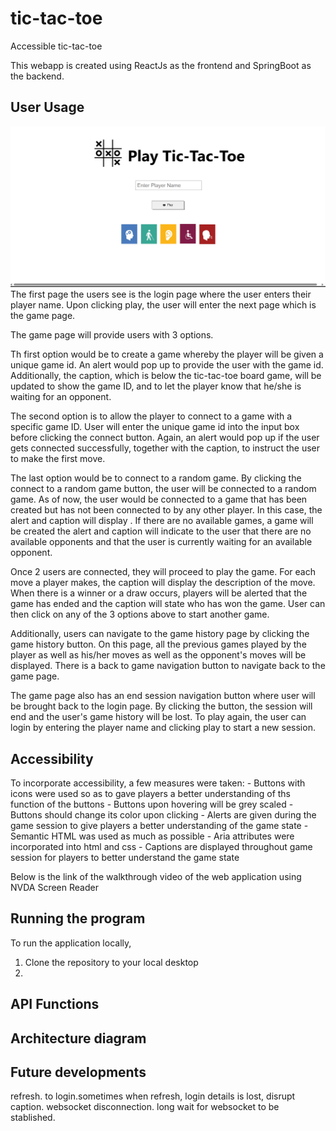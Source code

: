 # tic-tac-toe
Accessible tic-tac-toe

This webapp is created using ReactJs as the frontend and SpringBoot as the backend.


## User Usage
![alt text](image.png)
The first page the users see is the login page where the user enters their player name. Upon clicking play, the user will enter the next page which is the game page.

The game page will provide users with 3 options. 

Th first option would be to create a game whereby the player will be given a unique game id. An alert would pop up to provide the user with the game id. Additionally, the caption, which is below the tic-tac-toe board game, will be updated to show the game ID, and to let the player know that he/she is waiting for an opponent.

The second option is to allow the player to connect to a game with a specific game ID. User will enter the unique game id into the input box before clicking the connect button. Again, an alert would pop up if the user gets connected successfully, together with the caption, to instruct the user to make the first move.

The last option would be to connect to a random game. By clicking the connect to a random game button, the user will be connected to a random game. As of now, the user would be connected to a game that has been created but has not been connected to by any other player. In this case, the alert and caption will display . If there are no available games, a game will be created the alert and caption will indicate to the user that there are no available opponents and that the user is currently waiting for an available opponent. 

Once 2 users are connected, they will proceed to play the game. For each move a player makes, the caption will display the description of the move. When there is a winner or a draw occurs, players will be alerted that the game has ended and the caption will state who has won the game. User can then click on any of the 3 options above to start another game. 

Additionally, users can navigate to the game history page by clicking the game history button. On this page, all the previous games played by the player as well as his/her moves as well as the opponent's moves will be displayed. There is a back to game navigation button to navigate back to the game page.

The game page also has an end session navigation button where user will be brought back to the login page. By clicking the button, the session will end and the user's game history will be lost. To play again, the user can login by entering the player name and clicking play to start a new session.

## Accessibility
To incorporate accessibility, a few measures were taken:
    -  Buttons with icons were used so as to gave players a better understanding of ths function of the buttons
    -  Buttons upon hovering will be grey scaled
    -  Buttons should change its color upon clicking
    -  Alerts are given during the game session to give players a better understanding of the game state
    -  Semantic HTML was used as much as possible 
    -  Aria attributes were incorporated into html and css
    -  Captions are displayed throughout game session for players to better understand the game state

Below is the link of the walkthrough video of the web application using NVDA Screen Reader

## Running the program 
To run the application locally, 
1. Clone the repository to your local desktop
2. 

## API Functions

## Architecture diagram

## Future developments

refresh. to login.sometimes when refresh, login details is lost, disrupt caption.
websocket disconnection.
long wait for websocket to be stablished. 